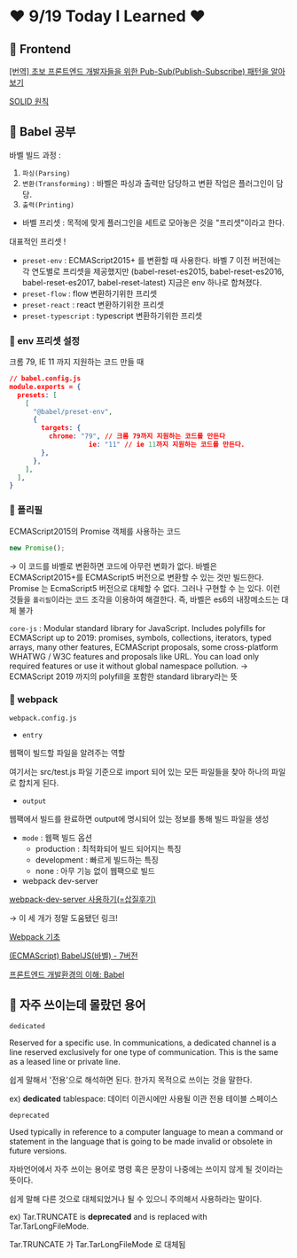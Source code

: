 # ❤️ 9/19 Today I Learned ❤️



## 🍒 Frontend

[[번역] 초보 프론트엔드 개발자들을 위한 Pub-Sub(Publish-Subscribe) 패턴을 알아보기](https://rinae.dev/posts/why-every-beginner-front-end-developer-should-know-publish-subscribe-pattern-kr)

[SOLID 원칙](https://dev-momo.tistory.com/entry/SOLID-%EC%9B%90%EC%B9%99)

## 🍒 Babel 공부

바벨 빌드 과정 :

1. `파싱(Parsing)`
2. `변환(Transforming)` : 바벨은 파싱과 출력만 담당하고 변환 작업은 플러그인이 담당.
3. `출력(Printing)`

- 바벨 프리셋 : 목적에 맞게 플러그인을 세트로 모아놓은 것을 "프리셋"이라고 한다.

대표적인 프리셋 !

- `preset-env` : ECMAScript2015+ 를 변환할 때 사용한다. 바벨 7 이전 버전에는 각 연도별로 프리셋을 제공했지만 (babel-reset-es2015, babel-reset-es2016, babel-reset-es2017, babel-reset-latest) 지금은 env 하나로 합쳐졌다.
- `preset-flow` : flow 변환하기위한 프리셋
- `preset-react` : react 변환하기위한 프리셋
- `preset-typescript` : typescript 변환하기위한 프리셋

### 🍒 env 프리셋 설정

크롬 79, IE 11 까지 지원하는 코드 만들 때 

```json
// babel.config.js
module.exports = {
  presets: [
    [
      "@babel/preset-env",
      {
        targets: {
          chrome: "79", // 크롬 79까지 지원하는 코드를 만든다
					ie: "11" // ie 11까지 지원하는 코드를 만든다. 
        },
      },
    ],
  ],
}
```

### 🍒 폴리필

ECMAScript2015의 Promise 객체를 사용하는 코드

```jsx
new Promise();
```

→ 이 코드를 바벨로 변환하면 코드에 아무런 변화가 없다. 바벨은 ECMAScript2015+를 ECMAScript5 버전으로 변환할 수 있는 것만 빌드한다. Promise 는 EcmaScript5 버전으로 대체할 수 없다. 그러나 구현할 수 는 있다. 이런 것들을 `폴리필`이라는 코드 조각을 이용하여 해결한다. 즉, 바벨은 es6의 내장메소드는 대체 불가

`core-js` : Modular standard library for JavaScript. Includes polyfills for ECMAScript up to 2019: promises, symbols, collections, iterators, typed arrays, many other features, ECMAScript proposals, some cross-platform WHATWG / W3C features and proposals like URL. You can load only required features or use it without global namespace pollution. → ECMAScript 2019 까지의 polyfill을 포함한 standard library라는 뜻 

### 🍒 webpack

`webpack.config.js`

- `entry`

웹팩이 빌드할 파일을 알려주는 역할

여기서는 src/test.js 파일 기준으로 import 되어 있는 모든 파일들을 찾아 하나의 파일로 합치게 된다.

- `output`

웹팩에서 빌드를 완료하면 output에 명시되어 있는 정보를 통해 빌드 파일을 생성

- `mode` : 웹팩 빌드 옵션
    - production : 최적화되어 빌드 되어지는 특징
    - development : 빠르게 빌드하는 특징
    - none : 아무 기능 없이 웹팩으로 빌드
- webpack dev-server

[webpack-dev-server 사용하기(=삽질후기)](https://velog.io/@adam2/webpack-dev-server-%EC%82%AC%EC%9A%A9%ED%95%98%EA%B8%B0%EC%82%BD%EC%A7%88%ED%9B%84%EA%B8%B0)

→ 이 세 개가 정말 도움됐던 링크! 

[Webpack 기초](https://velog.io/@hih0327/Webpack-%EA%B8%B0%EC%B4%88)

[(ECMAScript) BabelJS(바벨) - 7버전](https://www.zerocho.com/category/ECMAScript/post/57a830cfa1d6971500059d5a)

[프론트엔드 개발환경의 이해: Babel](https://jeonghwan-kim.github.io/series/2019/12/22/frontend-dev-env-babel.html)

## 🍒 자주 쓰이는데 몰랐던 용어

`dedicated` 

Reserved for a specific use. In communications, a dedicated channel is a line reserved exclusively for one type of communication. This is the same as a leased line or private line.

쉽게 말해서 '전용'으로 해석하면 된다. 한가지 목적으로 쓰이는 것을 말한다.

ex) **dedicated** tablespace: 데이터 이관시에만 사용될 이관 전용 테이블 스페이스

`deprecated`

Used typically in reference to a computer language to mean a command or statement in the language that is going to be made invalid or obsolete in future versions.

자바언어에서 자주 쓰이는 용어로 명령 혹은 문장이 나중에는 쓰이지 않게 될 것이라는 뜻이다.

쉽게 말해 다른 것으로 대체되었거나 될 수 있으니 주의해서 사용하라는 말이다.

ex) Tar.TRUNCATE is **deprecated** and is replaced with Tar.TarLongFileMode.

Tar.TRUNCATE 가 Tar.TarLongFileMode 로 대체됨
